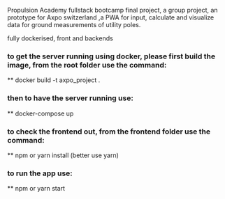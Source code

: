 Propulsion Academy fullstack bootcamp final project, a group project, an prototype for Axpo switzerland ,a PWA for input, calculate and visualize data for ground measurements of utility poles.


fully dockerised, front and backends

### to get the server running using docker, please first build the image, from the root folder use the command:
** docker build -t axpo_project .

### then to have the server running use:
** docker-compose up

### to check the frontend out, from the frontend folder use the command:
** npm or yarn install (better use yarn)

### to run the app use:
** npm or yarn start
